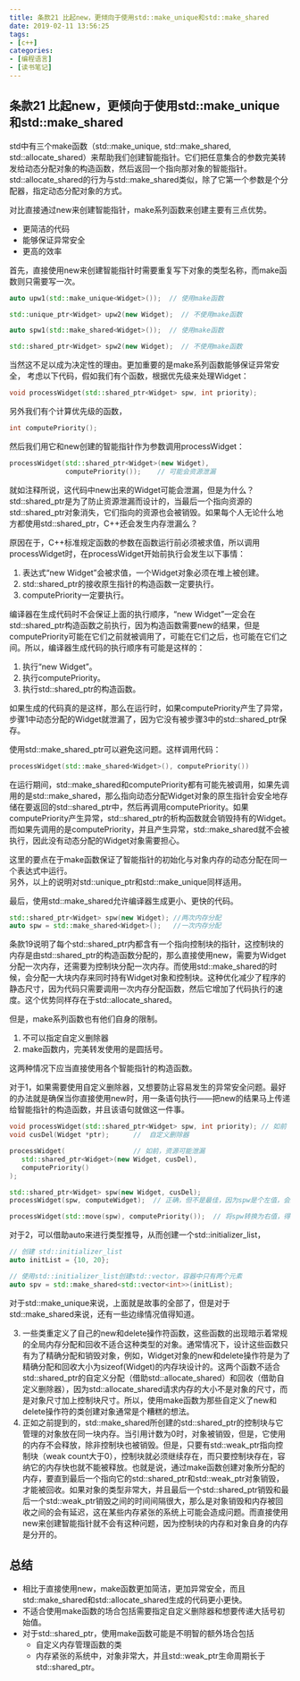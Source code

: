 ```yaml
---
title: 条款21 比起new，更倾向于使用std::make_unique和std::make_shared
date: 2019-02-11 13:56:25
tags:
- [c++]
categories:
- [编程语言]
- [读书笔记]
---
```


## 条款21 比起new，更倾向于使用std::make_unique和std::make_shared

std中有三个make函数（std::make_unique, std::make_shared, std::allocate_shared）来帮助我们创建智能指针。它们把任意集合的参数完美转发给动态分配对象的构造函数，然后返回一个指向那对象的智能指针。std::allocate_shared的行为与std::make_shared类似，除了它第一个参数是个分配器，指定动态分配对象的方式。

对比直接通过new来创建智能指针，make系列函数来创建主要有三点优势。

- 更简洁的代码
- 能够保证异常安全
- 更高的效率

<!-- more -->

首先，直接使用new来创建智能指针时需要重复写下对象的类型名称，而make函数则只需要写一次。
```cpp
auto upw1(std::make_unique<Widget>());  // 使用make函数

std::unique_ptr<Widget> upw2(new Widget);  // 不使用make函数

auto spw1(std::make_shared<Widget>());  // 使用make函数

std::shared_ptr<Widget> spw2(new Widget);  // 不使用make函数
```
当然这不足以成为决定性的理由。更加重要的是make系列函数能够保证异常安全，
考虑以下代码，假如我们有个函数，根据优先级来处理Widget：     

```cpp
void processWidget(std::shared_ptr<Widget> spw, int priority);
```
另外我们有个计算优先级的函数，     

```cpp
int computePriority();
```
然后我们用它和new创建的智能指针作为参数调用processWidget：     

```cpp
processWidget(std::shared_ptr<Widget>(new Widget), 
              computePriority());    // 可能会资源泄漏
```
就如注释所说，这代码中new出来的Widget可能会泄漏，但是为什么？std::shared_ptr是为了防止资源泄漏而设计的，当最后一个指向资源的std::shared_ptr对象消失，它们指向的资源也会被销毁。如果每个人无论什么地方都使用std::shared_ptr，C++还会发生内存泄漏么？

原因在于，C++标准规定函数的参数在函数运行前必须被求值，所以调用processWidget时，在processWidget开始前执行会发生以下事情：        

1. 表达式“new Widget”会被求值，一个Widget对象必须在堆上被创建。
2. std::shared_ptr的接收原生指针的构造函数一定要执行。
3. computePriority一定要执行。       

编译器在生成代码时不会保证上面的执行顺序，“new Widget”一定会在std::shared_ptr构造函数之前执行，因为构造函数需要new的结果，但是computePriority可能在它们之前就被调用了，可能在它们之后，也可能在它们之间。所以，编译器生成代码的执行顺序有可能是这样的：

1. 执行“new Widget”。
2. 执行computePriority。
3. 执行std::shared_ptr的构造函数。

如果生成的代码真的是这样，那么在运行时，如果computePriority产生了异常，步骤1中动态分配的Widget就泄漏了，因为它没有被步骤3中的std::shared_ptr保存。

使用std::make_shared_ptr可以避免这问题。这样调用代码：      

```cpp
processWidget(std::make_shared<Widget>(), computePriority())
```

在运行期间，std::make_shared和computePriority都有可能先被调用，如果先调用的是std::make_shared，那么指向动态分配Widget对象的原生指针会安全地存储在要返回的std::shared_ptr中，然后再调用computePriority。如果computePriority产生异常，std::shared_ptr的析构函数就会销毁持有的Widget。而如果先调用的是computePriority，并且产生异常，std::make_shared就不会被执行，因此没有动态分配的Widget对象需要担心。     

这里的要点在于make函数保证了智能指针的初始化与对象内存的动态分配在同一个表达式中运行。     
另外，以上的说明对std::unique_ptr和std::make_unique同样适用。

最后，使用std::make_shared允许编译器生成更小、更快的代码。      

```cpp
std::shared_ptr<Widget> spw(new Widget); //两次内存分配
auto spw = std::make_shared<Widget>();   //一次内存分配
```
条款19说明了每个std::shared_ptr内都含有一个指向控制块的指针，这控制块的内存是由std::shared_ptr的构造函数分配的，那么直接使用new，需要为Widget分配一次内存，还需要为控制块分配一次内存。而使用std::make_shared的时候，会分配一大块内存来同时持有Widget对象和控制块。这种优化减少了程序的静态尺寸，因为代码只需要调用一次内存分配函数，然后它增加了代码执行的速度。这个优势同样存在于std::allocate_shared。       

但是，make系列函数也有他们自身的限制。            

1. 不可以指定自定义删除器
2. make函数内，完美转发使用的是圆括号。

这两种情况下应当直接使用各个智能指针的构造函数。             

对于1，如果需要使用自定义删除器，又想要防止容易发生的异常安全问题。最好的办法就是确保当你直接使用new时，用一条语句执行——把new的结果马上传递给智能指针的构造函数，并且该语句就做这一件事。

```cpp
void processWidget(std::shared_ptr<Widget> spw, int priority); // 如前
void cusDel(Widget *ptr);      //  自定义删除器

processWidget(                 // 如前，资源可能泄漏
   std::shared_ptr<Widget>(new Widget, cusDel),
   computePriority()
);

std::shared_ptr<Widget> spw(new Widget, cusDel);
processWidget(spw, computeWidget);  // 正确，但不是最佳，因为spw是个左值，会进行拷贝构造

processWidget(std::move(spw), computePriority());  // 将spw转换为右值，得到与非异常安全版本一样的效率。因为对于std::shared_ptr来说，移动构造不需要像拷贝构造一样进行昂贵的引用计数增加操作。
```

对于2，可以借助auto来进行类型推导，从而创建一个std::initializer_list，

```cpp
// 创建 std::initializer_list
auto initList = {10, 20};

// 使用std::initializer_list创建std::vector，容器中只有两个元素
auto spv = std::make_shared<std::vector<int>>(initList);
```
对于std::make_unique来说，上面就是故事的全部了，但是对于std::make_shared来说，还有一些边缘情况值得知道。    

3. 一些类重定义了自己的new和delete操作符函数，这些函数的出现暗示着常规的全局内存分配和回收不适合这种类型的对象。通常情况下，设计这些函数只有为了精确分配和销毁对象，例如，Widget对象的new和delete操作符是为了精确分配和回收大小为sizeof(Widget)的内存块设计的。这两个函数不适合std::shared_ptr的自定义分配（借助std::allocate_shared）和回收（借助自定义删除器），因为std::allocate_shared请求内存的大小不是对象的尺寸，而是对象尺寸加上控制块尺寸。所以，使用make函数为那些自定义了new和delete操作符的类创建对象通常是个糟糕的想法。
4. 正如之前提到的，std::make_shared所创建的std::shared_ptr的控制块与它管理的对象放在同一块内存。当引用计数为0时，对象被销毁，但是，它使用的内存不会释放，除非控制块也被销毁。但是，只要有std::weak_ptr指向控制块（weak count大于0），控制块就必须继续存在，而只要控制块存在，容纳它的内存快也就不能被释放。也就是说，通过make函数创建对象所分配的内存，要直到最后一个指向它的std::shared_ptr和std::weak_ptr对象销毁，才能被回收。如果对象的类型非常大，并且最后一个std::shared_ptr销毁和最后一个std::weak_ptr销毁之间的时间间隔很大，那么是对象销毁和内存被回收之间的会有延迟，这在某些内存紧张的系统上可能会造成问题。而直接使用new来创建智能指针就不会有这种问题，因为控制块的内存和对象自身的内存是分开的。

## 总结

- 相比于直接使用new，make函数更加简洁，更加异常安全，而且std::make_shared和std::allocate_shared生成的代码更小更快。
- 不适合使用make函数的场合包括需要指定自定义删除器和想要传递大括号初始值。
- 对于std::shared_ptr，使用make函数可能是不明智的额外场合包括
    - 自定义内存管理函数的类
    - 内存紧张的系统中，对象非常大，并且std::weak_ptr生命周期长于std::shared_ptr。




